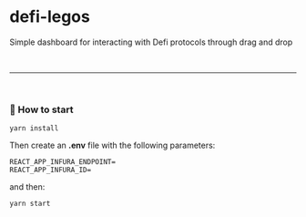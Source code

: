 # defi-legos

Simple dashboard for interacting with Defi protocols through drag and drop

&nbsp;

***

&nbsp;

### :rocket: How to start

```
yarn install
```

Then create an __.env__ file with the following parameters:

```
REACT_APP_INFURA_ENDPOINT=
REACT_APP_INFURA_ID=
```

and then:

```
yarn start
```